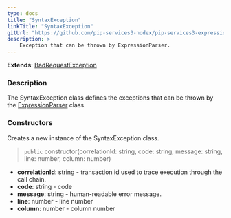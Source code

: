 ```yaml
---
type: docs
title: "SyntaxException"
linkTitle: "SyntaxException"
gitUrl: "https://github.com/pip-services3-nodex/pip-services3-expressions-nodex"
description: > 
    Exception that can be thrown by ExpressionParser.
---
```


**Extends**: [BadRequestException](../../../commons/errors/bad_request_exception)

### Description

The SyntaxException class defines the exceptions that can be thrown by the [ExpressionParser](../parser/expression_parser) class.

### Constructors
Creates a new instance of the SyntaxException class.

> `public` constructor(correlationId: string, code: string, message: string, line: number, column: number)

- **correlationId**: string - transaction id used to trace execution through the call chain.
- **code**: string - code
- **message**: string - human-readable error message.
- **line**: number - line number
- **column**: number - column number
